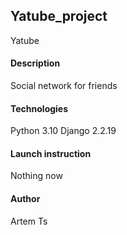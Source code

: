 ## Yatube_project
Yatube
#### Description
Social network for friends
#### Technologies
Python 3.10
Django 2.2.19
#### Launch instruction
Nothing now
#### Author
Artem Ts
